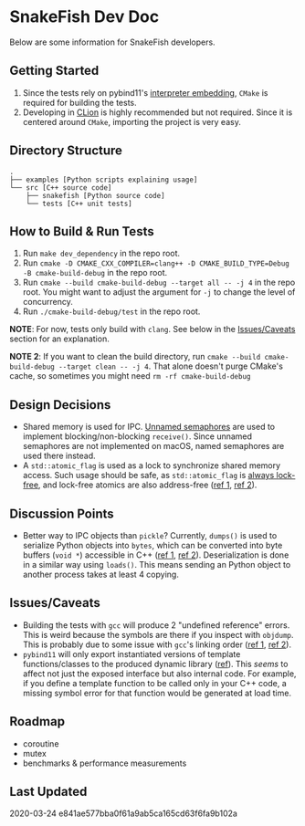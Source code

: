 # SnakeFish Dev Doc

Below are some information for SnakeFish developers.

## Getting Started
1. Since the tests rely on pybind11's [interpreter embedding](https://pybind11.readthedocs.io/en/master/advanced/embedding.html), `CMake` is required for building the tests.
2. Developing in [CLion](https://www.jetbrains.com/clion/) is highly recommended but not required. Since it is centered around `CMake`, importing the project is very easy.

## Directory Structure
```
.
├── examples [Python scripts explaining usage]
└── src [C++ source code]
    ├── snakefish [Python source code]
    └── tests [C++ unit tests]
```

## How to Build & Run Tests
1. Run `make dev_dependency` in the repo root.
2. Run `cmake -D CMAKE_CXX_COMPILER=clang++ -D CMAKE_BUILD_TYPE=Debug -B cmake-build-debug` in the repo root.
3. Run `cmake --build cmake-build-debug --target all -- -j 4` in the repo root. You might want to adjust the argument for `-j` to change the level of concurrency.
4. Run `./cmake-build-debug/test` in the repo root.

**NOTE**: For now, tests only build with `clang`. See below in the [Issues/Caveats](#issuescaveats) section for an explanation.

**NOTE 2**: If you want to clean the build directory, run `cmake --build cmake-build-debug --target clean -- -j 4`. That alone doesn't purge CMake's cache, so sometimes you might need `rm -rf cmake-build-debug`

## Design Decisions
- Shared memory is used for IPC. [Unnamed semaphores](http://man7.org/linux/man-pages/man7/sem_overview.7.html) are used to implement blocking/non-blocking `receive()`. Since unnamed semaphores are not implemented on macOS, named semaphores are used there instead.
- A `std::atomic_flag` is used as a lock to synchronize shared memory access. Such usage should be safe, as `std::atomic_flag` is [always lock-free](https://en.cppreference.com/w/cpp/atomic/atomic_flag), and lock-free atomics are also address-free ([ref 1](https://stackoverflow.com/a/51463590), [ref 2](https://stackoverflow.com/a/19937333)).

## Discussion Points
- Better way to IPC objects than `pickle`? Currently, `dumps()` is used to serialize Python objects into `bytes`, which can be converted into byte buffers (`void *`) accessible in C++ ([ref 1](https://docs.python.org/3.8/c-api/memoryview.html), [ref 2](https://docs.python.org/3.8/c-api/buffer.html#buffer-structure)). Deserialization is done in a similar way using `loads()`. This means sending an Python object to another process takes at least 4 copying.

## Issues/Caveats
- Building the tests with `gcc` will produce 2 "undefined reference" errors. This is weird because the symbols are there if you inspect with `objdump`. This is probably due to some issue with `gcc`'s linking order ([ref 1](https://stackoverflow.com/q/16574113), [ref 2](https://stackoverflow.com/q/31286905)).
- `pybind11` will only export instantiated versions of template functions/classes to the produced dynamic library ([ref](https://github.com/pybind/pybind11/issues/199)). This *seems* to affect not just the exposed interface but also internal code. For example, if you define a template function to be called only in your C++ code, a missing symbol error for that function would be generated at load time.

## Roadmap
- coroutine
- mutex
- benchmarks & performance measurements

## Last Updated
2020-03-24 e841ae577bba0f61a9ab5ca165cd63f6fa9b102a
